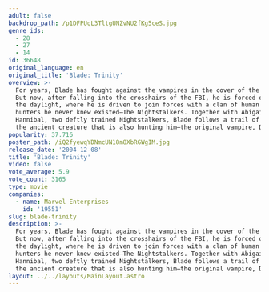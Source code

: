 ```yaml
---
adult: false
backdrop_path: /p1DFPUqL3TltgUNZvNU2fKg5ceS.jpg
genre_ids:
  - 28
  - 27
  - 14
id: 36648
original_language: en
original_title: 'Blade: Trinity'
overview: >-
  For years, Blade has fought against the vampires in the cover of the night.
  But now, after falling into the crosshairs of the FBI, he is forced out into
  the daylight, where he is driven to join forces with a clan of human vampire
  hunters he never knew existed—The Nightstalkers. Together with Abigail and
  Hannibal, two deftly trained Nightstalkers, Blade follows a trail of blood to
  the ancient creature that is also hunting him—the original vampire, Dracula.
popularity: 37.716
poster_path: /iQ2fyewqYDNmcUN18m8XbRGWgIM.jpg
release_date: '2004-12-08'
title: 'Blade: Trinity'
video: false
vote_average: 5.9
vote_count: 3165
type: movie
companies:
  - name: Marvel Enterprises
    id: '19551'
slug: blade-trinity
description: >-
  For years, Blade has fought against the vampires in the cover of the night.
  But now, after falling into the crosshairs of the FBI, he is forced out into
  the daylight, where he is driven to join forces with a clan of human vampire
  hunters he never knew existed—The Nightstalkers. Together with Abigail and
  Hannibal, two deftly trained Nightstalkers, Blade follows a trail of blood to
  the ancient creature that is also hunting him—the original vampire, Dracula.
layout: ../../layouts/MainLayout.astro
---
```


